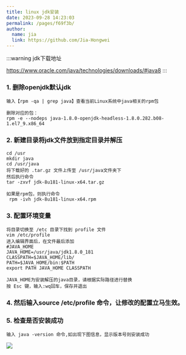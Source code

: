 ```yaml
---
title: linux jdk安装
date: 2023-09-28 14:23:03
permalink: /pages/f69f3b/
author: 
  name: jia
  link: https://github.com/Jia-Hongwei
---
```


:::warning jdk下载地址

https://www.oracle.com/java/technologies/downloads/#java8
:::

### 1. 删除openjdk默认jdk

```text
输入【rpm -qa | grep java】查看当前Linux系统中java相关的rpm包

删除对应的包：
rpm -e --nodeps java-1.8.0-openjdk-headless-1.8.0.282.b08-1.el7_9.x86_64
```

### 2. 新建目录将jdk文件放到指定目录并解压

```text
cd /usr
mkdir java
cd /usr/java
将下载好的 .tar.gz 文件上传至 /usr/java文件夹下
然后执行命令
tar -zxvf jdk-8u181-linux-x64.tar.gz

如果是rpm包，则执行命令
 rpm -ivh jdk-8u181-linux-x64.rpm
```

### 3. 配置环境变量

```text
将目录切换至 /etc 目录下找到 profile 文件
vim /etc/profile
进入编辑界面后，在文件最后添加
#JAVA_HOME
JAVA_HOME=/usr/java/jdk1.8.0_181
CLASSPATH=$JAVA_HOME/lib/
PATH=$JAVA_HOME/bin:$PATH
export PATH JAVA_HOME CLASSPATH

JAVA_HOME为安装解压的java目录，请根据实际路径进行替换
按 Esc 键，输入:wq回车，保存并退出
```

### 4. 然后输入source /etc/profile   命令，让修改的配置立马生效。 

### 5. 检查是否安装成功 
```text
输入 java -version 命令,如出现下图信息，显示版本号则安装成功
```

<img src="https://jsd.cdn.zzko.cn/gh/Jia-Hongwei/picx-images-hosting@master/20230928/1695882427867.3p8l39qdjpq.png">